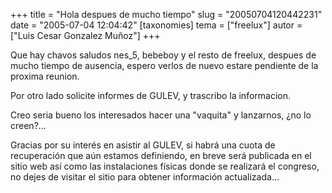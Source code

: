 +++
title = "Hola despues de mucho tiempo"
slug = "20050704120442231"
date = "2005-07-04 12:04:42"
[taxonomies]
tema = ["freelux"]
autor = ["Luis Cesar Gonzalez Muñoz"]
+++

Que hay chavos saludos nes_5, bebeboy y el resto de freelux, despues de
mucho tiempo de ausencia, espero verlos de nuevo estare pendiente de la
proxima reunion.

Por otro lado solicite informes de GULEV, y trascribo la informacion.

Creo seria bueno los interesados hacer una &quot;vaquita&quot; y
lanzarnos, ¿no lo creen?…

Gracias por su interés en asistir al GULEV, si habrá una cuota de
recuperación que aún estamos definiendo, en breve será publicada en el
sitio web así como las instalaciones físicas donde se realizará el
congreso, no dejes de visitar el sitio para obtener información
actualizada…

